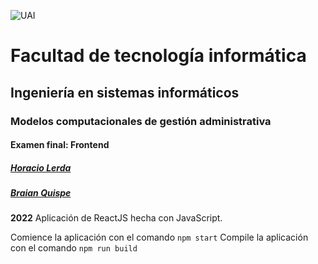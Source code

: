 ![UAI](https://revistaimagen.com.ar/wp-content/uploads/2016/07/logo_UAI.jpg "Universidad Abierta Interamericana")
# Facultad de tecnología informática
## Ingeniería en sistemas informáticos
### Modelos computacionales de gestión administrativa
#### Examen final: Frontend
##### [Horacio Lerda](https://github.com/hlerda1)
##### [Braian Quispe](https://github.com/brquispe)
**2022**
Aplicación de ReactJS hecha con JavaScript.

Comience la aplicación con el comando ``npm start``
Compile la aplicación con el comando ``npm run build``
